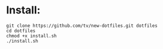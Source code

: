 # Install:

    git clone https://github.com/tv/new-dotfiles.git dotfiles
    cd dotfiles
    chmod +x install.sh
    ./install.sh
